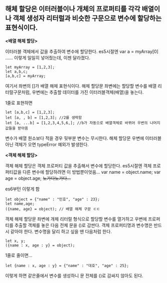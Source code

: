 해체 할당은 이터러블이나 개체의 프로퍼티를 각각 배열이나 객체 생성자 리터럴과 비슷한 구문으로 변수에 할당하는 표현식이다.
------

**<배열 해체 할당>**


이터러블 객체에서 값을 추출하여 변수에 할당한다. es5시절엔 var a = myArray[0] ...... 이렇게 일일히 넣어줬는데, 이젠 달라졌다.

```
let myArray = [1,2,3];
let a,b,c;
[a,b,c] = myArray;
```

여기서 좌변의 []가 배열 해체 표현식이다.
해체 할당문 좌변에는 할당할 변수를 배열 리터럴구문처럼, 우변에는 추출할 데이터를 가진 이터러블객체(배열)을 놓는다.

1줄로 표현하면

```
let [a,b,c] = [1,2,3];
let [a, , b] = [1,2,3]; //2를 생략함
let [a, ...b] = [1,2,3,4,5,6,]; //b가 자동으로 배열객체로 바뀌어 우변의 나머지 값들을 받아옴
```

변수가 배열 원소보다 적을 경우 뒷부분 변수는 무시한다.
해체 할당문 우변에 이터러블 아닌 객체가 오면 typeError 예외가 발생한다.

**<객체 해체 할당>**


객체 해체 할당은 객체 프로퍼티 값을 추출해서 변수에 할당한다. es5시절엔 객체 프로퍼티값을 다른 변수에 할당하려면 이 방법뿐이엇음... var name = object.name; var age = object.age; ~~노가다노가다...~~

es6부턴 이렇게 함

```
let object = {"name" : "민호", "age" : 23};
let name,age;
({name, age} = object); // 배열 해체 구문 ㄷㄷ
```

객체 해체 할당문 좌변에 개체 리터럴 형식으로 할당할 변수를 열거하고 우변에 프로퍼티를 추출할 객체를 놓은 다음 전체 문을 ()로 감싼다.
객체 프로퍼티명과 변수명은 반드시 같아야 한다. 변수명을 달리 하고 싶을 땐 다음처럼 한다.

```
let x, y;
({name : x, age : y} = object);
```

1줄로 줄이면...
```
let {name : x, age : y} = {"name" : "대호", "age" : 25};
```

이렇게 하면 같은줄에서 변수를 생성하니 문 전체를 ()로 감싸지 않아도 된다.